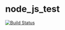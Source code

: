 # node_js_test
[![Build Status](https://travis-ci.org/zhangjiabo0/node_js_test.svg?branch=master)](https://travis-ci.org/zhangjiabo0/node_js_test.svg?branch=master)
